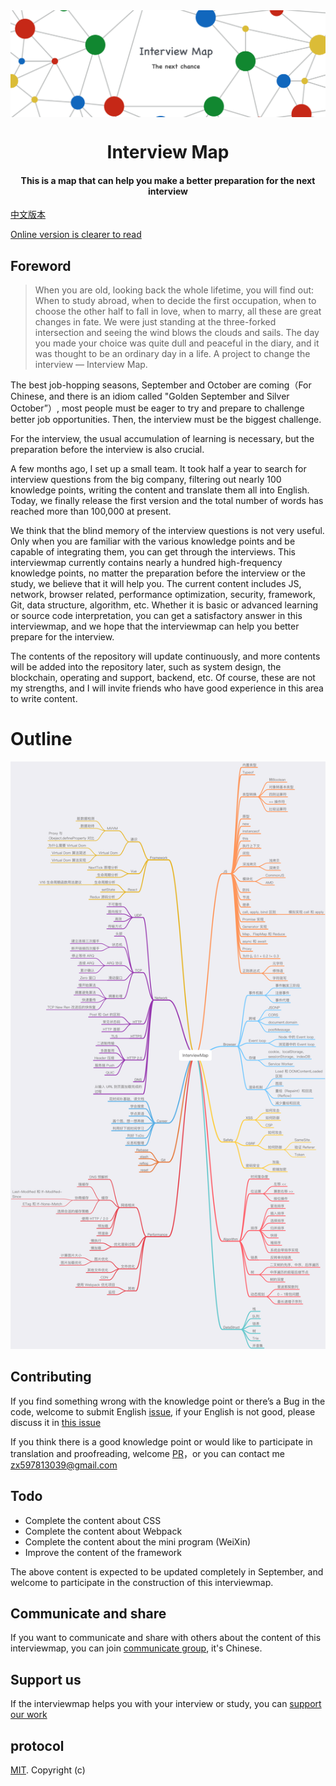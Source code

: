 

<img align="center" src='./InterviewMap.png' />

<h1 align="center">
  Interview Map
</h1>

<h4 align="center">This is a map that can help you make a better preparation for the next interview</h4>

[中文版本](./README-ZH.md)

[Online version is clearer to read](https://yuchengkai.cn/docs/)

## Foreword

> When you are old, looking back the whole lifetime, you will find out: When to study abroad, when to decide the first occupation, when to choose the other half to fall in love, when to marry, all these are great changes in fate. We were just standing at the three-forked intersection and seeing the wind blows the clouds and sails. The day you made your choice was quite dull and peaceful in the diary, and it was thought to be an ordinary day in a life. 
> A project to change the interview — Interview Map.


The best job-hopping seasons, September and October are coming（For Chinese, and there is an idiom called "Golden September and Silver October”）, most people must be eager to try and prepare to challenge better job opportunities. Then, the interview must be the biggest challenge.

For the interview, the usual accumulation of learning is necessary, but the preparation before the interview is also crucial.

A few months ago, I set up a small team. It took half a year to search for interview questions from the big company, filtering out nearly 100 knowledge points, writing the content and translate them all into English. Today, we finally release the first version and the total number of words has reached more than 100,000 at present. 

We think that the blind memory of the interview questions is not very useful. Only when you are familiar with the various knowledge points and be capable of integrating them, you can get through the interviews. This interviewmap currently contains nearly a hundred high-frequency knowledge points, no matter the preparation before the interview or the study, we believe that it will help you. The current content includes JS, network, browser related, performance optimization, security, framework, Git, data structure, algorithm, etc. Whether it is basic or advanced learning or source code interpretation, you can get a satisfactory answer in this interviewmap, and we hope that the interviewmap can help you better prepare for the interview.

The contents of the repository will update continuously, and more contents will be added into the repository later, such as system design, the blockchain, operating and support, backend, etc. Of course, these are not my strengths, and I will invite friends who have good experience in this area to write content.


# Outline
![mind](./mind.png)


## Contributing
If you find something wrong with the knowledge point or there’s a Bug in the code, welcome to submit English [issue](https://github.com/KieSun/Front-End-Interview-Map/issues/new), if your English is not good, please discuss it in  [this issue](https://github.com/KieSun/InterviewMap/issues/18) 

If you think there is a good knowledge point or would like to participate in translation and proofreading, welcome [PR](https://github.com/KieSun/Front-End-Interview-Map/pulls)，or you can contact me <zx597813039@gmail.com>

## Todo

* Complete the content about CSS 
* Complete the content about Webpack
* Complete the content about the mini program (WeiXin)
* Improve the content of the framework

The above content is expected to be updated completely in September, and welcome to participate in the construction of this interviewmap.


## Communicate and share
If you want to communicate and share with others about the content of this interviewmap, you can join [communicate group](https://github.com/KieSun/InterviewMap/issues/19), it's Chinese.


## Support us
If the interviewmap helps you with your interview or study, you can [support our work](https://github.com/KieSun/InterviewMap/issues/20)


## protocol
[MIT](LICENSE). Copyright (c)
